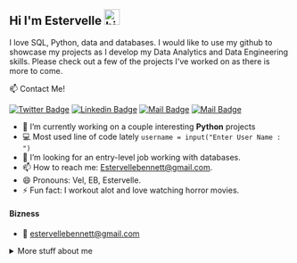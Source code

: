 ## Hi I'm Estervelle <img src="https://user-images.githubusercontent.com/1303154/88677602-1635ba80-d120-11ea-84d8-d263ba5fc3c0.gif" width="28px" alt="hi">

I love SQL, Python, data and databases. I would like to use my github to showcase my projects as I develop my Data Analytics and Data Engineering skills.  Please check out a few of the projects I've worked on as there is more to come.  

:mailbox: Contact Me!

[![Twitter Badge](https://img.shields.io/badge/-@Bak_2IT-1ca0f1?style=flat&labelColor=1ca0f1&logo=twitter&logoColor=white&link=https://twitter.com/bak_2IT)](https://twitter.com/Bak_2IT) [![Linkedin Badge](https://img.shields.io/badge/-EstervelleB-0e76a8?style=flat&labelColor=0e76a8&logo=linkedin&logoColor=white)](https://www.linkedin.com/in/estervelleb/) [![Mail Badge](https://img.shields.io/badge/-@bak_2IT-e84393?style=flat&labelColor=e84393&logo=instagram&logoColor=white)](https://instagram.com/bak_2IT) [![Mail Badge](https://img.shields.io/badge/-estervellebennett-c0392b?style=flat&labelColor=c0392b&logo=gmail&logoColor=white)](mailto:estervellebennett@gmail.com)

<!-- TODO: Add last video link -->

- 🔭 I’m currently working on a couple interesting **Python** projects
- :computer: Most used line of code lately  `username = input("Enter User Name : ")`
- 🤔 I’m looking for an entry-level job working with databases.
- 📫 How to reach me: Estervellebennett@gmail.com.
- 😄 Pronouns: Vel, EB, Estervelle.
- ⚡ Fun fact: I workout alot and  love watching horror movies.


#### Bizness
- :email: estervellebennett@gmail.com



<details>
<summary>
  More stuff about me
</summary>

<br >

I love learning new things!

#### What is Bak_2IT?

Well, I started in the computer industry on the deployment team in 2001 and moved on to Comcast helpdesk.  I was on the typical path to enter the IT world; however, the job market drastically changed in 2008. Also, I was young and began to explore Psychology and various jobs. I guess I needed to find myself. 18 years later, I decided I didn't want any regrets in life. I told myself that life was too short and at 43 I decided to get my MTA Database Fundamentals Certification in January of 2021. Next, I earned my MS Azure Fundamentals certification then started to learn Python.  I was determined to get Bak_2IT. :)



